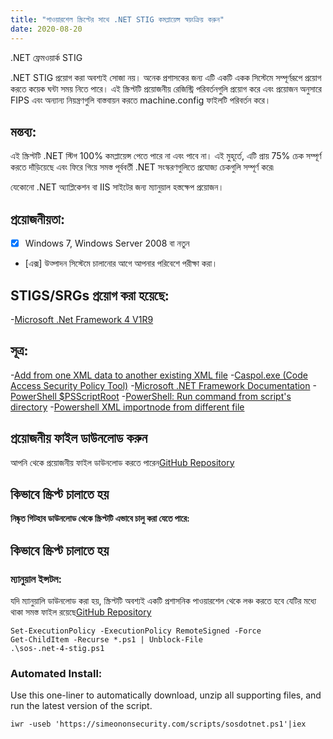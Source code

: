 ```yaml
---
title: "পাওয়ারশেল স্ক্রিপ্টের সাথে .NET STIG কমপ্লায়েন্স স্বয়ংক্রিয় করুন"
date: 2020-08-20
---
```

 .NET ফ্রেমওয়ার্ক STIG

.NET STIG প্রয়োগ করা অবশ্যই সোজা নয়। অনেক প্রশাসকের জন্য এটি একটি একক সিস্টেমে সম্পূর্ণরূপে প্রয়োগ করতে কয়েক ঘন্টা সময় নিতে পারে। এই স্ক্রিপ্টটি প্রয়োজনীয় রেজিস্ট্রি পরিবর্তনগুলি প্রয়োগ করে এবং প্রয়োজন অনুসারে FIPS এবং অন্যান্য নিয়ন্ত্রণগুলি বাস্তবায়ন করতে machine.config ফাইলটি পরিবর্তন করে।

## মন্তব্য:

এই স্ক্রিপ্টটি .NET স্টিগ 100% কমপ্লায়েন্স পেতে পারে না এবং পাবে না। এই মুহূর্তে, এটি প্রায় 75% চেক সম্পূর্ণ করতে দাঁড়িয়েছে এবং ফিরে গিয়ে সমস্ত পূর্ববর্তী .NET সংস্করণগুলিতে প্রযোজ্য চেকগুলি সম্পূর্ণ করে৷

যেকোনো .NET অ্যাপ্লিকেশন বা IIS সাইটের জন্য ম্যানুয়াল হস্তক্ষেপ প্রয়োজন।

## প্রয়োজনীয়তা:
- [X] Windows 7, Windows Server 2008 বা নতুন
- [এক্স] উত্পাদন সিস্টেমে চালানোর আগে আপনার পরিবেশে পরীক্ষা করা।

## STIGS/SRGs প্রয়োগ করা হয়েছে:

-[Microsoft .Net Framework 4 V1R9](https://dl.dod.cyber.mil/wp-content/uploads/stigs/zip/U_MS_DotNet_Framework_4-0_V1R9_STIG.zip)

## সূত্র:

-[Add from one XML data to another existing XML file](http://www.maxtblog.com/2012/11/add-from-one-xml-data-to-another-existing-xml-file/)
-[Caspol.exe (Code Access Security Policy Tool)](https://docs.microsoft.com/en-us/dotnet/framework/tools/caspol-exe-code-access-security-policy-tool)
-[Microsoft .NET Framework Documentation](https://docs.microsoft.com/en-us/dotnet/framework/)
-[PowerShell $PSScriptRoot](https://riptutorial.com/powershell/example/27231/-psscriptroot)
-[PowerShell: Run command from script's directory](https://stackoverflow.com/questions/4724290/powershell-run-command-from-scripts-directory)
-[Powershell XML importnode from different file](https://stackoverflow.com/questions/9944885/powershell-xml-importnode-from-different-file)

## প্রয়োজনীয় ফাইল ডাউনলোড করুন

আপনি থেকে প্রয়োজনীয় ফাইল ডাউনলোড করতে পারেন[GitHub Repository](https://raw.githubusercontent.com/simeononsecurity/.NET-STIG-Script/)

## কিভাবে স্ক্রিপ্ট চালাতে হয়

**নিষ্কৃত গিটহাব ডাউনলোড থেকে স্ক্রিপ্টটি এভাবে চালু করা যেতে পারে:**

## কিভাবে স্ক্রিপ্ট চালাতে হয়
### ম্যানুয়াল ইন্সটল:
যদি ম্যানুয়ালি ডাউনলোড করা হয়, স্ক্রিপ্টটি অবশ্যই একটি প্রশাসনিক পাওয়ারশেল থেকে লঞ্চ করতে হবে যেটির মধ্যে থাকা সমস্ত ফাইল রয়েছে[GitHub Repository](https://github.com/simeononsecurity/.NET-STIG-Script)
```
Set-ExecutionPolicy -ExecutionPolicy RemoteSigned -Force
Get-ChildItem -Recurse *.ps1 | Unblock-File
.\sos-.net-4-stig.ps1
```
### Automated Install:
Use this one-liner to automatically download, unzip all supporting files, and run the latest version of the script.
```
iwr -useb 'https://simeononsecurity.com/scripts/sosdotnet.ps1'|iex
```
